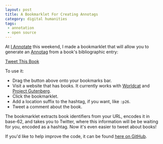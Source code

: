 ```yaml
---
layout: post
title: A Bookmarklet For Creating Annotags
category: digital humanities
tags: 
 - annotation
 - open source
---
```


At [I Annotate](http://iannotate.org/) this weekend, I made a bookmarklet that will allow you to generate an [Annotag](/projects/annotags/about.html) from a book's bibliographic entry:

<p class="center"><a href="javascript:(function(){document.body.appendChild(document.createElement('script')).src='http://jonathanreeve.github.io/assets/js/annotags/annotag-tweetme.js' ;})();" class="button bookmarklet">Tweet This Book</a></p>

To use it:

 * Drag the button above onto your bookmarks bar.
 * Visit a website that has books. It currently works with [Worldcat](http://worldcat.org) and [Project Gutenberg](https://www.gutenberg.org/).
 * Click the bookmarklet.
 * Add a location suffix to the hashtag, if you want, like `:p26`.
 * Tweet a comment about the book.

The bookmarklet extracts book identifiers from your URL, encodes it in base-62, and takes you to Twitter, where this information will be be waiting for you, encoded as a hashtag. Now it's even easier to tweet about books!

If you'd like to help improve the code, it can be found [here on GitHub](https://github.com/JonathanReeve/annotags/blob/master/annotag-tweetme.js).
